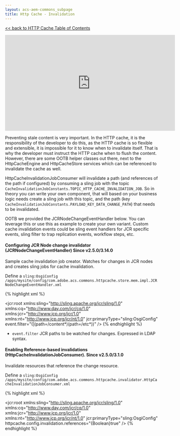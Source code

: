 ```yaml
---
layout: acs-aem-commons_subpage
title: Http Cache - Invalidation
---
```


[<< back to HTTP Cache Table of Contents](../index.html)

<iframe width="560" height="315" src="https://www.youtube.com/embed/QRygeYu7wzY" frameborder="0" allow="accelerometer; autoplay; encrypted-media; gyroscope; picture-in-picture" allowfullscreen></iframe>

Preventing stale content is very important. In the HTTP cache, it is the responsibility of the developer to do this, as the HTTP cache is so flexible and extensible, it is impossible for it to know when to invalidate itself. That is why the developer must instruct the HTTP cache when to flush the content.
However, there are some OOTB helper classes out there, next to the HttpCacheEngine and HttpCacheStore services which can be referenced to invalidate the cache as well.

HttpCacheInvalidationJobConsumer will invalidate a path (and references  of the path if configured) by consuming a sling job with the topic `CacheInvalidationJobConstants.TOPIC_HTTP_CACHE_INVALIDATION_JOB`. 
So in theory you can write your own component, that will based on your business logic needs create a sling job with this topic, and the path (key `CacheInvalidationJobConstants.PAYLOAD_KEY_DATA_CHANGE_PATH`) that needs to be invalidated.

OOTB we provided the JCRNodeChangeEventHandler below. You can leverage this or use this as example to create your own variant.
Custom cache invalidation events could be sling event handlers for JCR specific events, sling filter to trap replication events, workflow steps, etc. 

#### Configuring JCR Node change invalidator (JCRNodeChangeEventHandler) Since v2.5.0/3.14.0

Sample cache invalidation job creator. Watches for changes in JCR nodes and creates sling jobs for cache invalidation.  

Define a `sling:OsgiConfig` `/apps/mysite/config/com.adobe.acs.commons.httpcache.store.mem.impl.JCRNodeChangeEventHandler.xml`

{% highlight xml %}
<?xml version="1.0" encoding="UTF-8"?>
<jcr:root xmlns:sling="http://sling.apache.org/jcr/sling/1.0" xmlns:cq="http://www.day.com/jcr/cq/1.0"
    xmlns:jcr="http://www.jcp.org/jcr/1.0" xmlns:nt="http://www.jcp.org/jcr/nt/1.0"
    jcr:primaryType="sling:OsgiConfig"
    event.filter="(|(path=/content*)(path=/etc*))"
 />
{% endhighlight %}

- `event.filter` JCR paths to be watched for changes. Expressed in LDAP syntax.

#### Enabling Reference-based invalidations (HttpCacheInvalidationJobConsumer). Since v2.5.0/3.1.0

Invalidate resources that reference the change resource.

Define a `sling:OsgiConfig` `/apps/mysite/config/com.adobe.acs.commons.httpcache.invalidator.HttpCacheInvalidationJobConsumer.xml`

{% highlight xml %}
<?xml version="1.0" encoding="UTF-8"?>
<jcr:root xmlns:sling="http://sling.apache.org/jcr/sling/1.0" xmlns:cq="http://www.day.com/jcr/cq/1.0"
    xmlns:jcr="http://www.jcp.org/jcr/1.0" xmlns:nt="http://www.jcp.org/jcr/nt/1.0"
    jcr:primaryType="sling:OsgiConfig" httpcache.config.invalidation.references="{Boolean}true" />
{% endhighlight %}
